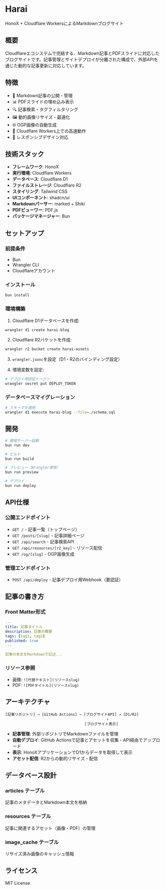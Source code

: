 # Harai

HonoX + Cloudflare WorkersによるMarkdownブログサイト

## 概要

Cloudflareエコシステムで完結する、Markdown記事とPDFスライドに対応したブログサイトです。記事管理とサイトデプロイが分離された構成で、外部APIを通じた動的な記事更新に対応しています。

## 特徴

- 📝 Markdown記事の公開・管理
- 📊 PDFスライドの埋め込み表示
- 🔍 記事検索・タグフィルタリング
- 🖼️ 動的画像リサイズ・最適化
- 🌐 OGP画像の自動生成
- 🚀 Cloudflare Workers上での高速動作
- 📱 レスポンシブデザイン対応

## 技術スタック

- **フレームワーク**: HonoX
- **実行環境**: Cloudflare Workers
- **データベース**: Cloudflare D1
- **ファイルストレージ**: Cloudflare R2
- **スタイリング**: Tailwind CSS
- **UIコンポーネント**: shadcn/ui
- **Markdownパーサー**: marked + Shiki
- **PDFビューワー**: PDF.js
- **パッケージマネージャー**: Bun

## セットアップ

### 前提条件

- Bun
- Wrangler CLI
- Cloudflareアカウント

### インストール

```bash
bun install
```

### 環境構築

1. Cloudflare D1データベースを作成:
```bash
wrangler d1 create harai-blog
```

2. Cloudflare R2バケットを作成:
```bash
wrangler r2 bucket create harai-assets
```

3. `wrangler.jsonc`を設定（D1・R2のバインディング設定）

4. 環境変数を設定:
```bash
# デプロイ用認証トークン
wrangler secret put DEPLOY_TOKEN
```

### データベースマイグレーション

```bash
# スキーマを適用
wrangler d1 execute harai-blog --file=./schema.sql
```

## 開発

```bash
# 開発サーバー起動
bun run dev

# ビルド
bun run build

# プレビュー（Wrangler使用）
bun run preview

# デプロイ
bun run deploy
```

## API仕様

### 公開エンドポイント

- `GET /` - 記事一覧（トップページ）
- `GET /posts/[slug]` - 記事詳細ページ
- `GET /api/search` - 記事検索API
- `GET /api/resources/[r2_key]` - リソース配信
- `GET /og/[slug]` - OGP画像生成

### 管理エンドポイント

- `POST /api/deploy` - 記事デプロイ用Webhook（要認証）

## 記事の書き方

### Front Matter形式

```yaml
---
title: 記事タイトル
description: 記事の概要
tags: [tag1, tag2]
published: true
---

記事の本文をMarkdownで記述...
```

### リソース参照

- 画像: `![代替テキスト](リソースslug)`
- PDF: `![PDFタイトル](リソースslug)`

## アーキテクチャ

```
[記事リポジトリ] → [GitHub Actions] → [ブログサイトAPI] → [D1/R2]
                                              ↓
                                    [ブログサイト表示]
```

- **記事管理**: 外部リポジトリでMarkdownファイルを管理
- **自動デプロイ**: GitHub Actionsで記事とアセットを収集・API経由でアップロード
- **表示**: HonoXアプリケーションでD1からデータを取得して表示
- **アセット配信**: R2からの動的リサイズ・配信

## データベース設計

### articles テーブル
記事のメタデータとMarkdown本文を格納

### resources テーブル  
記事に関連するアセット（画像・PDF）の管理

### image_cache テーブル
リサイズ済み画像のキャッシュ情報

## ライセンス

MIT License